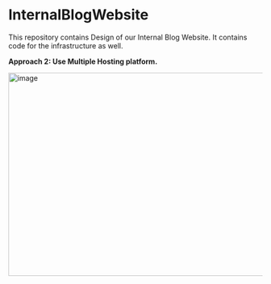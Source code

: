 # InternalBlogWebsite
This repository contains Design of our Internal Blog Website. It contains code for the infrastructure as well. 

**Approach 2: Use Multiple Hosting platform.**

<img width="1082" height="403" alt="image" src="https://github.com/user-attachments/assets/4fc12667-f94a-46da-b466-81100676e957" />


